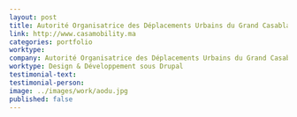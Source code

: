 ```yaml
---
layout: post
title: Autorité Organisatrice des Déplacements Urbains du Grand Casablanca - AODU
link: http://www.casamobility.ma
categories: portfolio
worktype:
company: Autorité Organisatrice des Déplacements Urbains du Grand Casablanca (AODU)
worktype: Design & Développement sous Drupal
testimonial-text:
testimonial-person:
image: ../images/work/aodu.jpg
published: false
---
```

